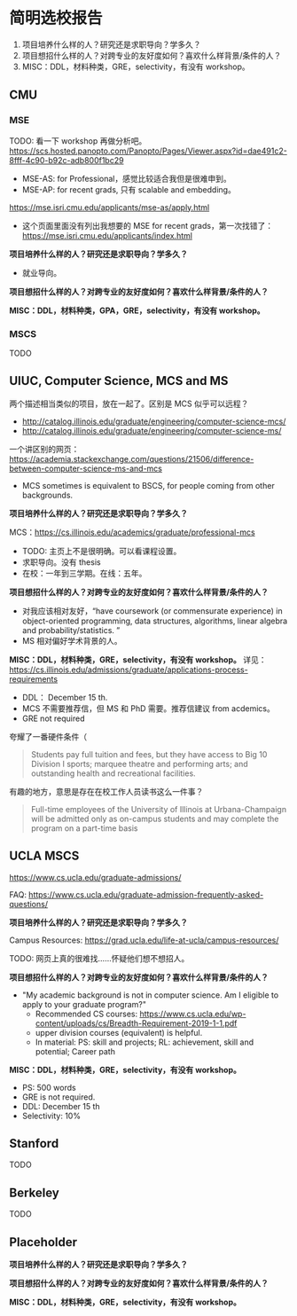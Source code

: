 简明选校报告
=========

1. 项目培养什么样的人？研究还是求职导向？学多久？
2. 项目想招什么样的人？对跨专业的友好度如何？喜欢什么样背景/条件的人？
3. MISC：DDL，材料种类，GRE，selectivity，有没有 workshop。

## CMU

### MSE

TODO: 看一下 workshop 再做分析吧。https://scs.hosted.panopto.com/Panopto/Pages/Viewer.aspx?id=dae491c2-8fff-4c90-b92c-adb800f1bc29

- MSE-AS: for Professional，感觉比较适合我但是很难申到。
- MSE-AP: for recent grads, 只有 scalable and embedding。

https://mse.isri.cmu.edu/applicants/mse-as/apply.html

- 这个页面里面没有列出我想要的 MSE for recent grads，第一次找错了：https://mse.isri.cmu.edu/applicants/index.html

**项目培养什么样的人？研究还是求职导向？学多久？**

- 就业导向。

**项目想招什么样的人？对跨专业的友好度如何？喜欢什么样背景/条件的人？**

**MISC：DDL，材料种类，GPA，GRE，selectivity，有没有 workshop。**

### MSCS

TODO

## UIUC, Computer Science, MCS and MS

两个描述相当类似的项目，放在一起了。区别是 MCS 似乎可以远程？

- http://catalog.illinois.edu/graduate/engineering/computer-science-mcs/
- http://catalog.illinois.edu/graduate/engineering/computer-science-ms/

一个讲区别的网页：https://academia.stackexchange.com/questions/21506/difference-between-computer-science-ms-and-mcs

- MCS sometimes is equivalent to BSCS, for people coming from other backgrounds.

**项目培养什么样的人？研究还是求职导向？学多久？**

MCS：https://cs.illinois.edu/academics/graduate/professional-mcs

- TODO: 主页上不是很明确。可以看课程设置。
- 求职导向。没有 thesis
- 在校：一年到三学期。在线：五年。

**项目想招什么样的人？对跨专业的友好度如何？喜欢什么样背景/条件的人？**

- 对我应该相对友好，“have coursework (or commensurate experience) in object-oriented programming, data structures, algorithms, linear algebra and probability/statistics. ”
- MS 相对偏好学术背景的人。

**MISC：DDL，材料种类，GRE，selectivity，有没有 workshop。**
详见：https://cs.illinois.edu/admissions/graduate/applications-process-requirements

- DDL： December 15 th.
- MCS 不需要推荐信，但 MS 和 PhD 需要。推荐信建议 from acdemics。
- GRE not required

夸耀了一番硬件条件（
> Students pay full tuition and fees, but they have access to Big 10 Division I sports; marquee theatre and performing arts; and outstanding health and recreational facilities.

有趣的地方，意思是存在在校工作人员读书这么一件事？
> Full-time employees of the University of Illinois at Urbana-Champaign will be admitted only as on-campus students and may complete the program on a part-time basis


## UCLA MSCS

https://www.cs.ucla.edu/graduate-admissions/

FAQ: https://www.cs.ucla.edu/graduate-admission-frequently-asked-questions/


**项目培养什么样的人？研究还是求职导向？学多久？**

Campus Resources: https://grad.ucla.edu/life-at-ucla/campus-resources/

TODO: 网页上真的很难找……怀疑他们想不想招人。

**项目想招什么样的人？对跨专业的友好度如何？喜欢什么样背景/条件的人？**

- "My academic background is not in computer science. Am I eligible to apply to your graduate program?"
  - Recommended CS courses: https://www.cs.ucla.edu/wp-content/uploads/cs/Breadth-Requirement-2019-1-1.pdf
  - upper division courses (equivalent) is helpful.
  - In material: PS: skill and projects; RL: achievement, skill and potential; Career path

**MISC：DDL，材料种类，GRE，selectivity，有没有 workshop。**

- PS: 500 words
- GRE is not required.
- DDL: December 15 th
- Selectivity: 10%

## Stanford

TODO

## Berkeley

TODO

## Placeholder

**项目培养什么样的人？研究还是求职导向？学多久？**

**项目想招什么样的人？对跨专业的友好度如何？喜欢什么样背景/条件的人？**

**MISC：DDL，材料种类，GRE，selectivity，有没有 workshop。**
